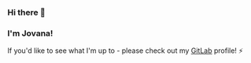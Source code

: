 ### Hi there 👋
### I'm Jovana!

If you'd like to see what I'm up to - please check out my [GitLab](https://gitlab.com/JoRan29) profile! ⚡
<!--
**JoRan29/JoRan29** is a ✨ _special_ ✨ repository because its `README.md` (this file) appears on your GitHub profile.

Here are some ideas to get you started:

- 🔭 I’m currently working on ...
- 🌱 I’m currently learning ...
- 👯 I’m looking to collaborate on ...
- 🤔 I’m looking for help with ...
- 💬 Ask me about ...
- 📫 How to reach me: ...
- 😄 Pronouns: ...
- ⚡ Fun fact: ...
-->
